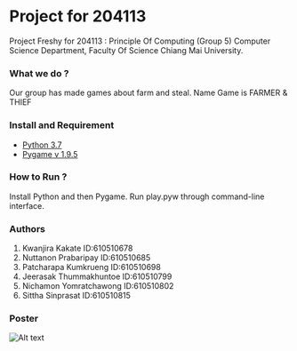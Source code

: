 # Project for 204113 
 Project Freshy for 204113 : Principle Of Computing (Group 5)
 Computer Science Department, Faculty Of Science 
 Chiang Mai University.
### What we do ?
 Our group has made games about farm and steal. Name Game is FARMER & THIEF 
### Install and Requirement
 * [Python 3.7](https://www.python.org/) 
 * [Pygame v 1.9.5](https://www.pygame.org/download.shtml)
### How to Run ?
 Install Python and then Pygame. Run play.pyw through command-line interface.
### Authors
 1. Kwanjira Kakate ID:610510678
 2. Nuttanon Prabaripay ID:610510685
 3. Patcharapa Kumkrueng ID:610510698
 4. Jeerasak Thummakhuntoe ID:610510799
 5. Nichamon Yomratchawong ID:610510802
 6. Sittha Sinprasat ID:610510815
### Poster
 ![Alt text](https://i.postimg.cc/XvqsN0rw/58689401-678840299186037-1647299474764070912-n.png) 
